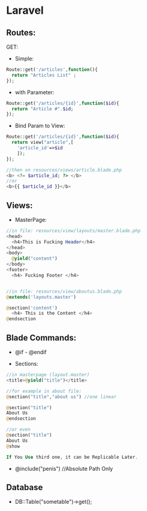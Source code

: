 # Laravel

## Routes:
GET:
- Simple:
```php
Route::get('/articles',function(){
  return "Articles List" ;
});
```
- with Parameter:
```php
Route::get('/articles/{id}',function($id){
  return "Article #".$id;
});
```
- Bind Param to View:
```php
Route::get('/articles/{id}',function($id){
  return view("article",[
    'article_id'=>$id
    ]);
});

//then on resources/views/article.blade.php
<b> <?= $article_id; ?> </b>
//or
<b>{{ $article_id }}</b>
```

## Views:
- MasterPage:
```php
//in file: resources/view/layouts/master.blade.php
<head>
  <h4>This is Fucking Header</h4>
</head>
<body>
  @yield("content")
</body>
<footer>
  <h4> Fucking Footer </h4>


//in file: resources/view/aboutus.blade.php
@extends('layouts.master')

@section('content')
  <h4> This is the Content </h4>
@endsection
```
## Blade Commands:
- @if - @endif

- Sections:
```php
//in masterpage (layout.master)
<title>@yield("title")</title>

//for example in about file:
@section("title","about us") //one linear

@section("title")
About Us
@endsection

//or even
@section("title")
About Us
@show

If You Use third one, it can be Replicable Later.
```

- @include("penis") //Absolute Path Only

## Database
- DB::Table("sometable")->get();

